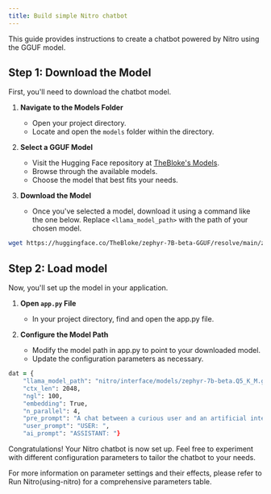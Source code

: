 ```yaml
---
title: Build simple Nitro chatbot
---
```


This guide provides instructions to create a chatbot powered by Nitro using the GGUF model.

## Step 1: Download the Model

First, you'll need to download the chatbot model.

1. **Navigate to the Models Folder**
   - Open your project directory.
   - Locate and open the `models` folder within the directory.

2. **Select a GGUF Model**
   - Visit the Hugging Face repository at [TheBloke's Models](https://huggingface.co/TheBloke).
   - Browse through the available models.
   - Choose the model that best fits your needs.

3. **Download the Model**
   - Once you've selected a model, download it using a command like the one below. Replace `<llama_model_path>` with the path of your chosen model.


```zsh title="Downloading Zephyr 7B Model"
wget https://huggingface.co/TheBloke/zephyr-7B-beta-GGUF/resolve/main/zephyr-7b-beta.Q5_K_M.gguf?download=true
```

## Step 2: Load model
Now, you'll set up the model in your application.

1. **Open `app.py` File**

    - In your project directory, find and open the app.py file.

2. **Configure the Model Path**

    - Modify the model path in app.py to point to your downloaded model.
    - Update the configuration parameters as necessary.

```zsh title="Example Configuration" {2}
dat = {
    "llama_model_path": "nitro/interface/models/zephyr-7b-beta.Q5_K_M.gguf",
    "ctx_len": 2048,
    "ngl": 100,
    "embedding": True,
    "n_parallel": 4,
    "pre_prompt": "A chat between a curious user and an artificial intelligence",
    "user_prompt": "USER: ",
    "ai_prompt": "ASSISTANT: "}
```

Congratulations! Your Nitro chatbot is now set up. Feel free to experiment with different configuration parameters to tailor the chatbot to your needs.

For more information on parameter settings and their effects, please refer to Run Nitro(using-nitro) for a comprehensive parameters table.